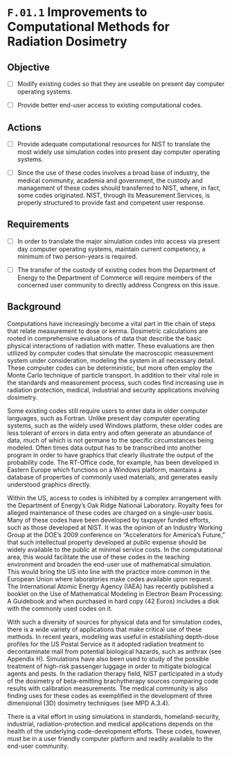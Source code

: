# `F.01.1` Improvements to Computational Methods for Radiation Dosimetry

## Objective

- [ ] Modify existing codes so that they are useable on present day computer
operating systems.

- [ ] Provide better end-user access to existing computational codes.

## Actions

- [ ] Provide adequate computational resources for NIST to translate the most
widely use simulation codes into present day computer operating systems.

- [ ] Since the use of these codes involves a broad base of industry, the
medical community, academia and government, the custody and management of these
codes should transferred to NIST, where, in fact, some codes originated. NIST,
through its Measurement Services, is properly structured to provide fast and
competent user response.

## Requirements

- [ ] In order to translate the major simulation codes into access via present
day computer operating systems, maintain current competency, a minimum of two
person-years is required.

- [ ] The transfer of the custody of existing codes from the Department of
Energy to the Department of Commerce will require members of the concerned user
community to directly address Congress on this issue.

## Background

Computations have increasingly become a vital part in the chain of steps that
relate measurement to dose or kerma. Dosimetric calculations are rooted in
comprehensive evaluations of data that describe the basic physical interactions
of radiation with matter. These evaluations are then utilized by computer codes
that simulate the macroscopic measurement system under consideration, modeling
the system in all necessary detail. These computer codes can be deterministic,
but more often employ the Monte Carlo technique of particle transport. In
addition to their vital role in the standards and measurement process, such
codes find increasing use in radiation protection, medical, industrial and
security applications involving dosimetry.

Some existing codes still require users to enter data in older computer
languages, such as Fortran. Unlike present day computer operating systems, such
as the widely used Windows platform, these older codes are less tolerant of
errors in data entry and often generate an abundance of data, much of which is
not germane to the specific circumstances being modeled. Often times data
output has to be transcribed into another program in order to have graphics
that clearly illustrate the output of the probability code. The RT-Office code,
for example, has been developed in Eastern Europe which functions on a Windows
platform, maintains a database of properties of commonly used materials, and
generates easily understood graphics directly.

Within the US, access to codes is inhibited by a complex arrangement with the
Department of Energy’s Oak Ridge National Laboratory. Royalty fees for alleged
maintenance of these codes are charged on a single-user basis. Many of these
codes have been developed by taxpayer funded efforts, such as those developed
at NIST. It was the opinion of an Industry Working Group at the DOE’s 2009
conference on “Accelerators for America’s Future,” that such intellectual
property developed at public expense should be widely available to the public
at minimal service costs. In the computational area, this would facilitate the
use of these codes in the teaching environment and broaden the end-user use of
mathematical simulation. This would bring the US into line with the practice
more common in the European Union where laboratories make codes available upon
request. The International Atomic Energy Agency (IAEA) has recently published a
booklet on the Use of Mathematical Modeling in Electron Beam Processing: A
Guidebook and when purchased in hard copy (42 Euros) includes a disk with the
commonly used codes on it.

With such a diversity of sources for physical data and for simulation codes,
there is a wide variety of applications that make critical use of these
methods. In recent years, modeling was useful in establishing depth-dose
profiles for the US Postal Service as it adopted radiation treatment to
decontaminate mail from potential biological hazards, such as anthrax (see
Appendix H). Simulations have also been used to study of the possible treatment
of high-risk passenger luggage in order to mitigate biological agents and
pests. In the radiation therapy field, NIST participated in a study of the
dosimetry of beta-emitting brachytherapy sources comparing code results with
calibration measurements. The medical community is also finding uses for these
codes as exemplified in the development of three dimensional (3D) dosimetry
techniques (see MPD A.3.4).

There is a vital effort in using simulations in standards, homeland-security,
industrial, radiation-protection and medical applications depends on the health
of the underlying code-development efforts. These codes, however, must be in a
user friendly computer platform and readily available to the end-user
community.
